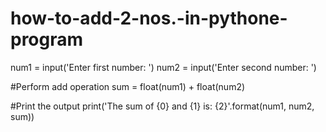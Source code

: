 # how-to-add-2-nos.-in-pythone-program
num1 = input('Enter first number: ')
num2 = input('Enter second number: ')
 
#Perform add operation
sum = float(num1) + float(num2)
 
#Print the output
print('The sum of {0} and {1} is: {2}'.format(num1, num2, sum))
